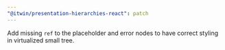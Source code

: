 ```yaml
---
"@itwin/presentation-hierarchies-react": patch
---
```


Add missing `ref` to the placeholder and error nodes to have correct styling in virtualized small tree.
